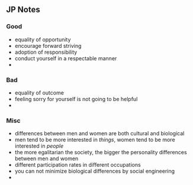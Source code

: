 ## JP Notes


### Good
- equality of opportunity
- encourage forward striving
- adoption of responsibility
- conduct yourself in a respectable manner
- 


### Bad
- equality of outcome
- feeling sorry for yourself is not going to be helpful
- 


### Misc
- differences between men and women are both cultural and biological
- men tend to be more interested in *things*, women tend to be more interested in *people*
- the more egalitarian the society, the bigger the personality differences between men and women
- different participation rates in different occupations
- you can not minimize biological differences by social engineering
- 
